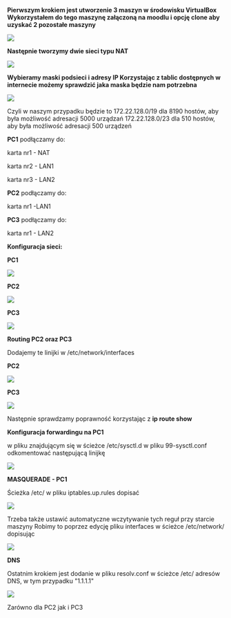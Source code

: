 **Pierwszym krokiem jest utworzenie 3 maszyn w środowisku VirtualBox
Wykorzystałem do tego maszynę załączoną na moodlu i opcję clone aby uzyskać 2 pozostałe maszyny**

![](part2.JPG)

**Następnie tworzymy dwie sieci typu NAT**

![](part1.JPG)

**Wybieramy maski podsieci i adresy IP
Korzystając z tablic dostępnych w internecie możemy sprawdzić jaka maska będzie nam potrzebna**

![](maska_podsieci.png)

 Czyli w naszym przypadku będzie to 
 172.22.128.0/19 dla 8190 hostów, aby była możliwość adresacji 5000 urządzań
 172.22.128.0/23 dla 510  hostów, aby była możliwość adresacji 500  urządzeń
 
 
 **PC1** podłączamy do:
 
 karta nr1 - NAT
 
 karta nr2 - LAN1
 
 karta nr3 - LAN2
 
 **PC2** podłączamy do:
 
 karta nr1 -LAN1
 
 **PC3** podłączamy do:
 
 karta nr1 - LAN2
 
 **Konfiguracja sieci:**
 
  **PC1**
  
  ![](part3.JPG)
  
  **PC2**
  
  ![](part4.JPG)
  
  **PC3**
  
  ![](part5.JPG)

**Routing PC2 oraz PC3**

Dodajemy te linijki w /etc/network/interfaces

**PC2**

![](part6.JPG)

**PC3**

![](part7.JPG)

Następnie sprawdzamy poprawność korzystając z **ip route show**

**Konfiguracja forwardingu na PC1**

w  pliku znajdującym się w ścieżce /etc/sysctl.d w pliku 99-sysctl.conf odkomentować następującą linijkę

![](part8lub9.JPG)

**MASQUERADE - PC1**

Ścieżka /etc/ w pliku iptables.up.rules dopisać

![](part9.JPG)

Trzeba także ustawić automatyczne wczytywanie tych reguł przy starcie maszyny
Robimy to poprzez edycję pliku interfaces w ścieżce /etc/network/ dopisując

![](part10.JPG)

**DNS**

Ostatnim krokiem jest dodanie w pliku resolv.conf w ścieżce /etc/ adresów DNS, w tym przypadku "1.1.1.1"

![](part11.JPG)

Zarówno dla PC2 jak i PC3
